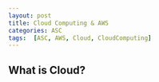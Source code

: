 ```yaml
---
layout: post
title: Cloud Computing & AWS
categories: ASC
tags:  [ASC, AWS, Cloud, CloudComputing]
---
```

## What is Cloud?
